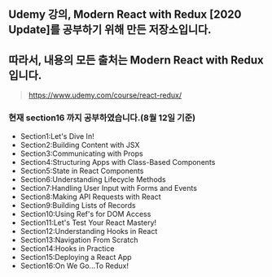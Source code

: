 ## Udemy 강의, Modern React with Redux [2020 Update]를 공부하기 위해 만든 저장소입니다.
## 따라서, 내용의 모든 출처는 Modern React with Redux 입니다.

>https://www.udemy.com/course/react-redux/

### 현재 section16 까지 공부하였습니다.(8월 12일 기준)

- Section1:Let's Dive In!
- Section2:Building Content with JSX
- Section3:Communicating with Props
- Section4:Structuring Apps with Class-Based Components
- Section5:State in React Components
- Section6:Understanding Lifecycle Methods
- Section7:Handling User Input with Forms and Events
- Section8:Making API Requests with React
- Section9:Building Lists of Records
- Section10:Using Ref's for DOM Access
- Section11:Let's Test Your React Mastery!
- Section12:Understanding Hooks in React
- Section13:Navigation From Scratch
- Section14:Hooks in Practice
- Section15:Deploying a React App
- Section16:On We Go...To Redux!
